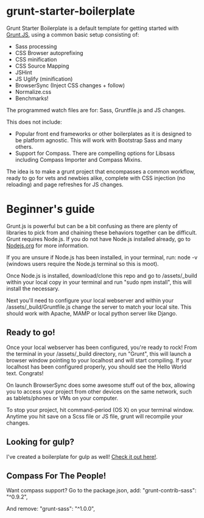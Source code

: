 # grunt-starter-boilerplate

Grunt Starter Boilerplate is a default template for getting started with [Grunt.JS](http://www.gruntjs.com), using a common basic setup consisting of:

* Sass processing
* CSS Browser autoprefixing 
* CSS minification
* CSS Source Mapping
* JSHint
* JS Uglify (minification) 
* BrowserSync (Inject CSS changes + follow)
* Normalize.css
* Benchmarks!

The programmed watch files are for: Sass, Gruntfile.js and JS changes.  

This does not include:
* Popular front end frameworks or other boilerplates as it is designed to be platform agnostic. This will work with Bootstrap Sass and many others.
* Support for Compass. There are compelling options for Libsass including Compass Importer and Compass Mixins.

The idea is to make a grunt project that encompasses a common workflow, ready to go for vets and newbies alike, complete with CSS injection (no reloading) and page refreshes for JS changes. 


# Beginner's guide

Grunt.js is powerful but can be a bit confusing as there are plenty of libraries to pick from and chaining these behaviors together can be difficult.   Grunt requires Node.js. If you do not have Node.js installed already, go to [Nodejs.org](https://nodejs.org/) for more information.

If you are unsure if Node.js has been installed, in your terminal, run: node -v (windows users require the Node.js terminal so this is moot).

Once Node.js is installed, download/clone this repo and go to /assets/_build within your local copy in your terminal and run "sudo npm install", this will install the necessary.

Next you'll need to configure your local webserver and within your /assets/_build/Gruntfile.js change the server to match your local site. This should work with Apache, MAMP or local python server like Django.  

## Ready to go!

Once your local webserver has been configured, you're ready to rock! From the terminal in your /assets/_build directory, run "Grunt", this will launch a browser window pointing to your localhost and will start compiling. 
If your localhost has been configured properly, you should see the Hello World text. Congrats!

On launch BrowserSync does some awesome stuff out of the box, allowing you to access your project from other devices on the same network, such as tablets/phones or VMs on your computer.

 To stop your project, hit command-period  (OS X) on your terminal window. Anytime you hit save on a Scss file or JS file, grunt will recompile your changes. 
 
## Looking for gulp?

I've created a boilerplate for gulp as well! [Check it out here!](https://github.com/fuzzywalrus/Gulp-Sass-JS-BrowserSync-Boilerplate).
 
## Compass For The People!

Want compass support? Go to the package.json, add:
"grunt-contrib-sass": "^0.9.2",

And remove:
"grunt-sass": "^1.0.0", 
